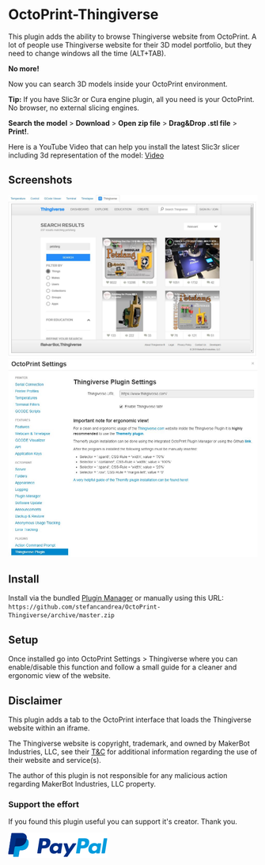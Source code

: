 # OctoPrint-Thingiverse

This plugin adds the ability to browse Thingiverse website from OctoPrint. 
A lot of people use Thingiverse website for their 3D model portfolio, but they need 
to change windows all the time (ALT+TAB).

**No more!**

Now you can search 3D models inside your OctoPrint environment.

**Tip:**
If you have Slic3r or Cura engine plugin, all you need is your OctoPrint. No browser, no external slicing engines. 

**Search the model** > **Download**  > **Open zip file** > **Drag&Drop .stl file** > **Print!**.

Here is a YouTube Video that can help you install the latest Slic3r slicer including 3d representation of the model:
[Video](https://www.youtube.com/watch?v=0I_BIR36Grk)

## Screenshots

![screenshot](https://github.com/stefancandrea/OctoPrint-Thingiverse/blob/master/thingiverse_tab.jpg)
![screenshot](https://github.com/stefancandrea/OctoPrint-Thingiverse/blob/master/thingiverse_settings.jpg)

## Install

Install via the bundled [Plugin Manager](https://docs.octoprint.org/en/master/bundledplugins/pluginmanager.html) or manually using this URL:
    ```
        https://github.com/stefancandrea/OctoPrint-Thingiverse/archive/master.zip
    ```
## Setup

Once installed go into OctoPrint Settings > Thingiverse where you can enable/disable this function and follow a small guide for a cleaner and ergonomic view of the website.   

## Disclaimer

This plugin adds a tab to the OctoPrint interface that loads the Thingiverse website within an iframe.

The Thingiverse website is copyright, trademark, and owned by MakerBot Industries, LLC, see their [T&C](https://www.makerbot.com/legal/terms/) for additional information regarding the use of their website and service(s).

The author of this plugin is not responsible for any malicious action regarding MakerBot Industries, LLC property.

### Support the effort
If you found this plugin useful you can support it's creator. 
Thank you.

[![paypal](https://github.com/stefancandrea/OctoPrint-Thingiverse/blob/master/paypal-support.png)](https://paypal.me/stefancandrea)
